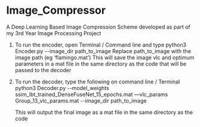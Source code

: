 # Image_Compressor
A Deep Learning Based Image Compression Scheme developed as part of my 3rd Year Image Processing Project


1) To run the encoder, open Terminal / Command line and type 
    python3 Encoder.py --image_dir path_to_image
     Replace path_to_image with the image path (eg ‘flamingo.mat’)
    This will save the image vlc and optimum parameters in a mat file in the same directory as the code that will be passed to the decoder

2) To run the decoder, type the following on command line / Terminal
    python3 Decoder.py --model_weights ssim_lbt_trained_DenseFuseNet_15_epochs.mat —vlc_params Group_13_vlc_params.mat  --image_dir path_to_image

    This will output the final image as a mat file in the same directory as the code
